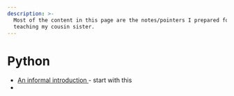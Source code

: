 ```yaml
---
description: >-
  Most of the content in this page are the notes/pointers I prepared for
  teaching my cousin sister.
---
```


# Python

* [An informal introduction ](https://docs.python.org/3/tutorial/introduction.html)  - start with this
* 
